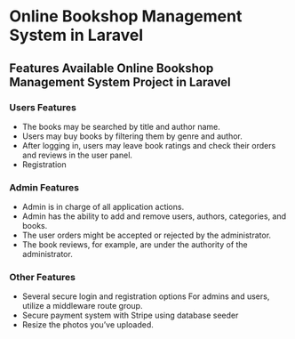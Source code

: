 # Online Bookshop Management System in Laravel

## Features Available Online Bookshop Management System Project in Laravel

### Users Features
* The books may be searched by title and author name.
* Users may buy books by filtering them by genre and author.
* After logging in, users may leave book ratings and check their orders and reviews in the user panel.
* Registration

### Admin Features
* Admin is in charge of all application actions.
* Admin has the ability to add and remove users, authors, categories, and books.
* The user orders might be accepted or rejected by the administrator.
* The book reviews, for example, are under the authority of the administrator.

### Other Features
* Several secure login and registration options For admins and users, utilize a middleware route group.
* Secure payment system with Stripe using database seeder
* Resize the photos you’ve uploaded.
